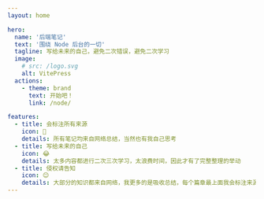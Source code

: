 ```yaml
---
layout: home

hero:
  name: '后端笔记'
  text: '围绕 Node 后台的一切'
  tagline: 写给未来的自己，避免二次错误，避免二次学习
  image:
    # src: /logo.svg
    alt: VitePress
  actions:
    - theme: brand
      text: 开始吧！
      link: /node/

features:
  - title: 会标注所有来源
    icon: 💯
    details: 所有笔记均来自网络总结，当然也有我自己思考
  - title: 写给未来的自己
    icon: 😂
    details: 太多内容都进行二次三次学习，太浪费时间，因此才有了完整整理的举动
  - title: 侵权请告知
    icon: 😊
    details: 大部分的知识都来自网络，我更多的是吸收总结，每个篇章最上面我会标注来源，如果侵权或者标注错了，请告知，我会立马修改或删除
---
```

